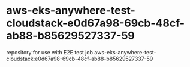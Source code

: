# aws-eks-anywhere-test-cloudstack-e0d67a98-69cb-48cf-ab88-b85629527337-59
repository for use with E2E test job aws-eks-anywhere-test-cloudstack:e0d67a98-69cb-48cf-ab88-b85629527337-59
